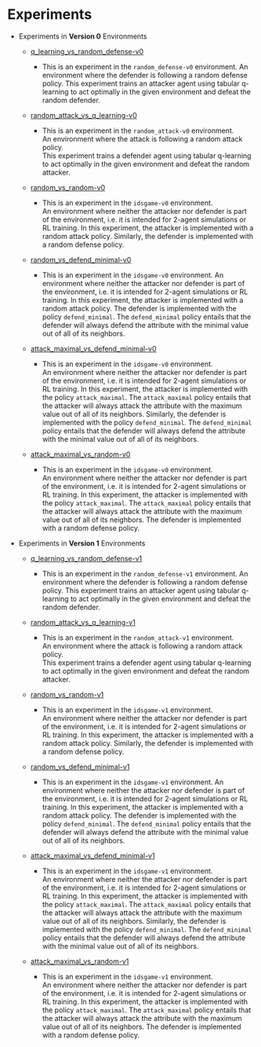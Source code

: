 # Experiments

* Experiments in **Version 0** Environments 

    - [q_learning_vs_random_defense-v0](training/random_defense-v0/q_learning/)
       * This is an experiment in the `random_defense-v0` environment. 
       An environment where the defender is following a random defense policy. 
       This experiment trains an attacker agent using tabular q-learning to act optimally in the given
       environment and defeat the random defender.
       
    - [random_attack_vs_q_learning-v0](training/random_attack-v0/q_learning/)
       * This is an experiment in the `random_attack-v0` environment.  
       An environment where the attack is following a random attack policy.  
       This experiment trains a defender agent using tabular q-learning to act optimally in the given
       environment and defeat the random attacker.
       
    - [random_vs_random-v0](simulations/v0/random_vs_random/)
       * This is an experiment in the `idsgame-v0` environment.  
       An environment where neither the attacker nor defender is part of the environment, i.e.
       it is intended for 2-agent simulations or RL training.
       In this experiment, the attacker is implemented with a random attack policy.
       Similarly, the defender is implemented with a random defense policy. 
       
    - [random_vs_defend_minimal-v0](simulations/1l-1s-10ad-v0/random_vs_defend_minimal/)
       * This is an experiment in the `idsgame-v0` environment. 
       An environment where neither the attacker nor defender is part of the environment, i.e.
       it is intended for 2-agent simulations or RL training. 
       In this experiment, the attacker is implemented with a random attack policy.
       The defender is implemented with the  policy `defend_minimal`. 
       The `defend_minimal` policy entails that the defender will always
       defend the attribute with the minimal value out of all of its neighbors.   
       
    - [attack_maximal_vs_defend_minimal-v0](simulations/v0/attack_maximal_vs_defend_minimal/)
       * This is an experiment in the `idsgame-v0` environment.  
       An environment where neither the attacker nor defender is part of the environment, i.e. 
       it is intended for 2-agent simulations or RL training. 
       In this experiment, the attacker is implemented with the policy `attack_maximal`.
       The `attack_maximal` policy entails that the attacker will always attack the attribute with
       the maximum value out of all of its neighbors. Similarly, the defender is implemented with the
       policy `defend_minimal`. The `defend_minimal` policy entails that the defender will always
       defend the attribute with the minimal value out of all of its neighbors.   
       
    - [attack_maximal_vs_random-v0](simulations/v0/attack_maximal_vs_random/)
       * This is an experiment in the `idsgame-v0` environment.  
       An environment where neither the attacker nor defender is part of the environment, i.e.
       it is intended for 2-agent simulations or RL training.
       In this experiment, the attacker is implemented with the policy `attack_maximal`.
       The `attack_maximal` policy entails that the attacker will always attack the attribute with
       the maximum value out of all of its neighbors. The defender is implemented with a
       random defense policy.
   
   
* Experiments in **Version 1** Environments 

    - [q_learning_vs_random_defense-v1](training/random_defense-v1/q_learning/)
       * This is an experiment in the `random_defense-v1` environment. 
       An environment where the defender is following a random defense policy. 
       This experiment trains an attacker agent using tabular q-learning to act optimally in the given
       environment and defeat the random defender.
       
    - [random_attack_vs_q_learning-v1](training/random_attack-v1/q_learning/)
       * This is an experiment in the `random_attack-v1` environment.  
       An environment where the attack is following a random attack policy.  
       This experiment trains a defender agent using tabular q-learning to act optimally in the given
       environment and defeat the random attacker.
       
    - [random_vs_random-v1](simulations/v1/random_vs_random/)
       * This is an experiment in the `idsgame-v1` environment.  
       An environment where neither the attacker nor defender is part of the environment, i.e.
       it is intended for 2-agent simulations or RL training.
       In this experiment, the attacker is implemented with a random attack policy.
       Similarly, the defender is implemented with a random defense policy. 
       
    - [random_vs_defend_minimal-v1](simulations/1l-1s-10ad-v1/random_vs_defend_minimal/)
       * This is an experiment in the `idsgame-v1` environment. 
       An environment where neither the attacker nor defender is part of the environment, i.e.
       it is intended for 2-agent simulations or RL training. 
       In this experiment, the attacker is implemented with a random attack policy.
       The defender is implemented with the  policy `defend_minimal`. 
       The `defend_minimal` policy entails that the defender will always
       defend the attribute with the minimal value out of all of its neighbors.   
       
    - [attack_maximal_vs_defend_minimal-v1](simulations/v1/attack_maximal_vs_defend_minimal/)
       * This is an experiment in the `idsgame-v1` environment.  
       An environment where neither the attacker nor defender is part of the environment, i.e. 
       it is intended for 2-agent simulations or RL training. 
       In this experiment, the attacker is implemented with the policy `attack_maximal`.
       The `attack_maximal` policy entails that the attacker will always attack the attribute with
       the maximum value out of all of its neighbors. Similarly, the defender is implemented with the
       policy `defend_minimal`. The `defend_minimal` policy entails that the defender will always
       defend the attribute with the minimal value out of all of its neighbors.   
       
    - [attack_maximal_vs_random-v1](simulations/v1/attack_maximal_vs_random/)
       * This is an experiment in the `idsgame-v1` environment.  
       An environment where neither the attacker nor defender is part of the environment, i.e.
       it is intended for 2-agent simulations or RL training.
       In this experiment, the attacker is implemented with the policy `attack_maximal`.
       The `attack_maximal` policy entails that the attacker will always attack the attribute with
       the maximum value out of all of its neighbors. The defender is implemented with a
       random defense policy.

